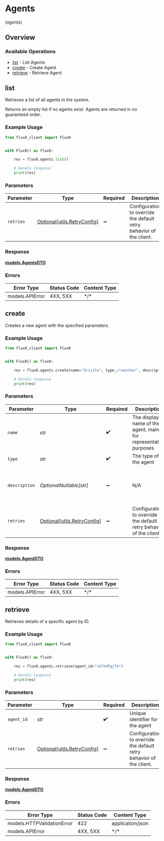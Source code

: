 # Agents
(*agents*)

## Overview

### Available Operations

* [list](#list) - List Agents
* [create](#create) - Create Agent
* [retrieve](#retrieve) - Retrieve Agent

## list

Retrieves a list of all agents in the system.

Returns an empty list if no agents exist.
Agents are returned in no guaranteed order.

### Example Usage

```python
from flux0_client import Flux0


with Flux0() as flux0:

    res = flux0.agents.list()

    # Handle response
    print(res)

```

### Parameters

| Parameter                                                           | Type                                                                | Required                                                            | Description                                                         |
| ------------------------------------------------------------------- | ------------------------------------------------------------------- | ------------------------------------------------------------------- | ------------------------------------------------------------------- |
| `retries`                                                           | [Optional[utils.RetryConfig]](../../models/utils/retryconfig.md)    | :heavy_minus_sign:                                                  | Configuration to override the default retry behavior of the client. |

### Response

**[models.AgentsDTO](../../models/agentsdto.md)**

### Errors

| Error Type      | Status Code     | Content Type    |
| --------------- | --------------- | --------------- |
| models.APIError | 4XX, 5XX        | \*/\*           |

## create

Creates a new agent with the specified parameters.

### Example Usage

```python
from flux0_client import Flux0


with Flux0() as flux0:

    res = flux0.agents.create(name="Drizzle", type_="weather", description="An agent that checks the weather")

    # Handle response
    print(res)

```

### Parameters

| Parameter                                                           | Type                                                                | Required                                                            | Description                                                         | Example                                                             |
| ------------------------------------------------------------------- | ------------------------------------------------------------------- | ------------------------------------------------------------------- | ------------------------------------------------------------------- | ------------------------------------------------------------------- |
| `name`                                                              | *str*                                                               | :heavy_check_mark:                                                  | The display name of the agent, mainly for representation purposes   | Drizzle                                                             |
| `type`                                                              | *str*                                                               | :heavy_check_mark:                                                  | The type of the agent                                               | weather                                                             |
| `description`                                                       | *OptionalNullable[str]*                                             | :heavy_minus_sign:                                                  | N/A                                                                 | An agent that checks the weather                                    |
| `retries`                                                           | [Optional[utils.RetryConfig]](../../models/utils/retryconfig.md)    | :heavy_minus_sign:                                                  | Configuration to override the default retry behavior of the client. |                                                                     |

### Response

**[models.AgentDTO](../../models/agentdto.md)**

### Errors

| Error Type      | Status Code     | Content Type    |
| --------------- | --------------- | --------------- |
| models.APIError | 4XX, 5XX        | \*/\*           |

## retrieve

Retrieves details of a specific agent by ID.

### Example Usage

```python
from flux0_client import Flux0


with Flux0() as flux0:

    res = flux0.agents.retrieve(agent_id="vUfk4PgjTm")

    # Handle response
    print(res)

```

### Parameters

| Parameter                                                           | Type                                                                | Required                                                            | Description                                                         | Example                                                             |
| ------------------------------------------------------------------- | ------------------------------------------------------------------- | ------------------------------------------------------------------- | ------------------------------------------------------------------- | ------------------------------------------------------------------- |
| `agent_id`                                                          | *str*                                                               | :heavy_check_mark:                                                  | Unique identifier for the agent                                     | vUfk4PgjTm                                                          |
| `retries`                                                           | [Optional[utils.RetryConfig]](../../models/utils/retryconfig.md)    | :heavy_minus_sign:                                                  | Configuration to override the default retry behavior of the client. |                                                                     |

### Response

**[models.AgentDTO](../../models/agentdto.md)**

### Errors

| Error Type                 | Status Code                | Content Type               |
| -------------------------- | -------------------------- | -------------------------- |
| models.HTTPValidationError | 422                        | application/json           |
| models.APIError            | 4XX, 5XX                   | \*/\*                      |